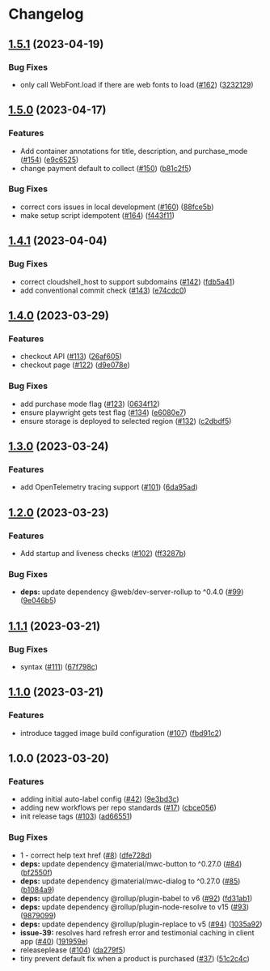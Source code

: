 # Changelog

## [1.5.1](https://github.com/GoogleCloudPlatform/avocano/compare/v1.5.0...v1.5.1) (2023-04-19)


### Bug Fixes

* only call WebFont.load if there are web fonts to load ([#162](https://github.com/GoogleCloudPlatform/avocano/issues/162)) ([3232129](https://github.com/GoogleCloudPlatform/avocano/commit/3232129c85001d504c2ca4470b729bbb7ea3eaec))

## [1.5.0](https://github.com/GoogleCloudPlatform/avocano/compare/v1.4.1...v1.5.0) (2023-04-17)


### Features

* Add container annotations for title, description, and purchase_mode ([#154](https://github.com/GoogleCloudPlatform/avocano/issues/154)) ([e9c6525](https://github.com/GoogleCloudPlatform/avocano/commit/e9c6525e2ce87e019402a2ff4b0630fb2f7e3b83))
* change payment default to collect ([#150](https://github.com/GoogleCloudPlatform/avocano/issues/150)) ([b81c2f5](https://github.com/GoogleCloudPlatform/avocano/commit/b81c2f5a15423f03598c44bbc0d38d0ac26e3647))


### Bug Fixes

* correct cors issues in local development ([#160](https://github.com/GoogleCloudPlatform/avocano/issues/160)) ([88fce5b](https://github.com/GoogleCloudPlatform/avocano/commit/88fce5bf980543e48de71ff264349b3daa323435))
* make setup script idempotent ([#164](https://github.com/GoogleCloudPlatform/avocano/issues/164)) ([f443f11](https://github.com/GoogleCloudPlatform/avocano/commit/f443f11bd9ae11a07d6626fe66d996f952a14ad7))

## [1.4.1](https://github.com/GoogleCloudPlatform/avocano/compare/v1.4.0...v1.4.1) (2023-04-04)


### Bug Fixes


* correct cloudshell_host to support subdomains ([#142](https://github.com/GoogleCloudPlatform/avocano/issues/141)) ([fdb5a41](https://github.com/GoogleCloudPlatform/avocano/commit/fdb5a41affd9b78c16190d29c32e44752f1e3d18))
* add conventional commit check ([#143](https://github.com/GoogleCloudPlatform/avocano/issues/143)) ([e74cdc0](https://github.com/GoogleCloudPlatform/avocano/commit/e74cdc0ab77dd447b17dc185de24bd5bd5fa8180))

## [1.4.0](https://github.com/GoogleCloudPlatform/avocano/compare/v1.3.0...v1.4.0) (2023-03-29)


### Features

* checkout API ([#113](https://github.com/GoogleCloudPlatform/avocano/issues/113)) ([26af605](https://github.com/GoogleCloudPlatform/avocano/commit/26af6051877ffa1df1190523163cbee927a30580))
* checkout page ([#122](https://github.com/GoogleCloudPlatform/avocano/issues/122)) ([d9e078e](https://github.com/GoogleCloudPlatform/avocano/commit/d9e078e31c4c990035c423a61ab8c3ffa6a6fad7))


### Bug Fixes

* add purchase mode flag ([#123](https://github.com/GoogleCloudPlatform/avocano/issues/123)) ([0634f12](https://github.com/GoogleCloudPlatform/avocano/commit/0634f12bb6a35f5ab6c87dcecd066032146faaf2))
* ensure playwright gets test flag ([#134](https://github.com/GoogleCloudPlatform/avocano/issues/134)) ([e6080e7](https://github.com/GoogleCloudPlatform/avocano/commit/e6080e7b68c362b065e71b8c38e3580f41323d65))
* ensure storage is deployed to selected region ([#132](https://github.com/GoogleCloudPlatform/avocano/issues/132)) ([c2dbdf5](https://github.com/GoogleCloudPlatform/avocano/commit/c2dbdf5190a3a67ea01ffe61a4afcaa2ce07d5cb))

## [1.3.0](https://github.com/GoogleCloudPlatform/avocano/compare/v1.2.0...v1.3.0) (2023-03-24)


### Features

* add OpenTelemetry tracing support ([#101](https://github.com/GoogleCloudPlatform/avocano/issues/101)) ([6da95ad](https://github.com/GoogleCloudPlatform/avocano/commit/6da95ad1e42849a90f6df18171ef6a2089df8264))

## [1.2.0](https://github.com/GoogleCloudPlatform/avocano/compare/v1.1.1...v1.2.0) (2023-03-23)


### Features

* Add startup and liveness checks ([#102](https://github.com/GoogleCloudPlatform/avocano/issues/102)) ([ff3287b](https://github.com/GoogleCloudPlatform/avocano/commit/ff3287b8c3ddc21fc3a627cd79a390bda22696dd))


### Bug Fixes

* **deps:** update dependency @web/dev-server-rollup to ^0.4.0 ([#99](https://github.com/GoogleCloudPlatform/avocano/issues/99)) ([9e046b5](https://github.com/GoogleCloudPlatform/avocano/commit/9e046b51906e6d6d5ae5fa5e8f98a013a4b7eced))

## [1.1.1](https://github.com/GoogleCloudPlatform/avocano/compare/v1.1.0...v1.1.1) (2023-03-21)


### Bug Fixes

* syntax ([#111](https://github.com/GoogleCloudPlatform/avocano/issues/111)) ([67f798c](https://github.com/GoogleCloudPlatform/avocano/commit/67f798cb93d4f90186942a6c3b66dc4ba126157c))

## [1.1.0](https://github.com/GoogleCloudPlatform/avocano/compare/v1.0.0...v1.1.0) (2023-03-21)


### Features

* introduce tagged image build configuration ([#107](https://github.com/GoogleCloudPlatform/avocano/issues/107)) ([fbd91c2](https://github.com/GoogleCloudPlatform/avocano/commit/fbd91c2045df985d5e1c1177422c134528f6f096))

## 1.0.0 (2023-03-20)


### Features

* adding initial auto-label config ([#42](https://github.com/GoogleCloudPlatform/avocano/issues/42)) ([9e3bd3c](https://github.com/GoogleCloudPlatform/avocano/commit/9e3bd3cd0313cefaa8d23aacf514de8036f247dd))
* adding new workflows per repo standards ([#17](https://github.com/GoogleCloudPlatform/avocano/issues/17)) ([cbce056](https://github.com/GoogleCloudPlatform/avocano/commit/cbce056f1fce689f9e1ef8c4c61d815f65efe18c))
* init release tags ([#103](https://github.com/GoogleCloudPlatform/avocano/issues/103)) ([ad66551](https://github.com/GoogleCloudPlatform/avocano/commit/ad66551295aa54a824312ea6a6027471b4ab3713))


### Bug Fixes

* 1 - correct help text href ([#8](https://github.com/GoogleCloudPlatform/avocano/issues/8)) ([dfe728d](https://github.com/GoogleCloudPlatform/avocano/commit/dfe728d8391d2ba1857f65789db733ac9f42d97b))
* **deps:** update dependency @material/mwc-button to ^0.27.0 ([#84](https://github.com/GoogleCloudPlatform/avocano/issues/84)) ([bf2550f](https://github.com/GoogleCloudPlatform/avocano/commit/bf2550fbe68d34ad00b0c740be795a58490b9709))
* **deps:** update dependency @material/mwc-dialog to ^0.27.0 ([#85](https://github.com/GoogleCloudPlatform/avocano/issues/85)) ([b1084a9](https://github.com/GoogleCloudPlatform/avocano/commit/b1084a9bca5a527eaca5c60bf3c1b3d4f3eafe26))
* **deps:** update dependency @rollup/plugin-babel to v6 ([#92](https://github.com/GoogleCloudPlatform/avocano/issues/92)) ([fd31ab1](https://github.com/GoogleCloudPlatform/avocano/commit/fd31ab10a8a94e9e8489995d4b3f889e5869efb6))
* **deps:** update dependency @rollup/plugin-node-resolve to v15 ([#93](https://github.com/GoogleCloudPlatform/avocano/issues/93)) ([9879099](https://github.com/GoogleCloudPlatform/avocano/commit/987909963f7eec2ec0c927831e1d21ec6b281d02))
* **deps:** update dependency @rollup/plugin-replace to v5 ([#94](https://github.com/GoogleCloudPlatform/avocano/issues/94)) ([1035a92](https://github.com/GoogleCloudPlatform/avocano/commit/1035a92d3963f742bca04895e6ce6bde689e3bd7))
* **issue-39:** resolves hard refresh error and testimonial caching in client app ([#40](https://github.com/GoogleCloudPlatform/avocano/issues/40)) ([191959e](https://github.com/GoogleCloudPlatform/avocano/commit/191959e43bac1b00205c26cb2565d3f76813f225))
* releaseplease ([#104](https://github.com/GoogleCloudPlatform/avocano/issues/104)) ([da279f5](https://github.com/GoogleCloudPlatform/avocano/commit/da279f524ee8115cd5b50120b696be338e49f224))
* tiny prevent default fix when a product is purchased ([#37](https://github.com/GoogleCloudPlatform/avocano/issues/37)) ([51c2c4c](https://github.com/GoogleCloudPlatform/avocano/commit/51c2c4cd1d26cd9939ff99462b08285dd80a24b5))
